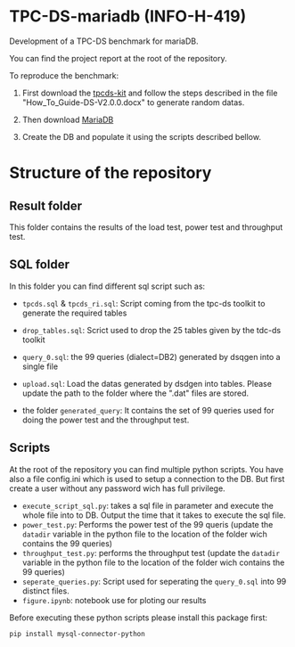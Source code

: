 # TPC-DS-mariadb (INFO-H-419) 

Development of a TPC-DS benchmark for mariaDB.

You can find the project report at the root of the repository. 

To reproduce the benchmark:

1. First download the [tpcds-kit](https://github.com/gregrahn/tpcds-kit) and follow the steps described in the file "How_To_Guide-DS-V2.0.0.docx" to generate random datas. 

2. Then download [MariaDB](https://mariadb.org/download/?t=mariadb&p=mariadb&r=11.3.0&os=windows&cpu=x86_64&pkg=msi&m=tripleit)

3. Create the DB and populate it using the scripts described bellow. 

# Structure of the repository

## Result folder

This folder contains the results of the load test, power test and throughput test.

## SQL folder

In this folder you can find different sql script such as:

* `tpcds.sql` & `tpcds_ri.sql`: Script coming from the tpc-ds toolkit to generate the required tables

* `drop_tables.sql`: Scrict used to drop the 25 tables given by the tdc-ds toolkit 

* `query_0.sql`: the 99 queries (dialect=DB2) generated by dsqgen into a single file

* `upload.sql`: Load the datas generated by dsdgen into tables. Please update the path to the folder where the ".dat" files are stored. 

* the folder `generated_query`: It contains the set of 99 queries used for doing the power test and the throughput test. 

## Scripts 

At the root of the repository you can find multiple python scripts. You have also a file config.ini which is used to setup a connection to the DB. But first create a user without any password wich has full privilege.

* `execute_script_sql.py`: takes a sql file in parameter and execute the whole file into to DB. Output the time that it takes to execute the sql file. 
* `power_test.py`: Performs the power test of the 99 queris (update the `datadir` variable in the python file to the location of the folder wich contains the 99 queries)
* `throughput_test.py`: performs the throughput test (update the `datadir` variable in the python file to the location of the folder wich contains the 99 queries)
* `seperate_queries.py`: Script used for seperating the `query_0.sql` into 99 distinct files. 
* `figure.ipynb`: notebook use for ploting our results 

Before executing these python scripts please install this package first:

```
pip install mysql-connector-python
```


